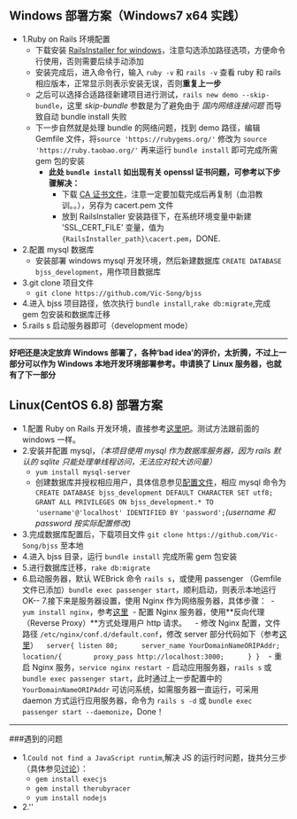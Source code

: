 ## Windows 部署方案（Windows7 x64 实践）
- 1.Ruby on Rails 环境配置
  - 下载安装 [RailsInstaller for windows](http://railsinstaller.org/en)，注意勾选添加路径选项，方便命令行使用，否则需要后续手动添加
  - 安装完成后，进入命令行，输入 `ruby -v` 和 `rails -v` 查看 ruby 和 rails 相应版本，正常显示则表示安装无误，否则**重复上一步**
  - 之后可以选择合适路径新建项目进行测试，`rails new demo --skip-bundle`，这里 *skip-bundle* 参数是为了避免由于 *国内网络连接问题* 而导致自动 bundle install 失败
  - 下一步自然就是处理 bundle 的网络问题，找到 demo 路径，编辑 Gemfile 文件，将`source 'https://rubygems.org/'` 修改为 `source 'https://ruby.taobao.org/'`
  再来运行 `bundle install` 即可完成所需 gem 包的安装
    - **此处 `bundle install` 如出现有关 openssl 证书问题，可参考以下步骤解决：**
      - 下载 [CA 证书文件](curl.haxx.se/ca/cacert.pem)，注意一定要加载完成后再复制（血泪教训。。），另存为 cacert.pem 文件
      - 放到 RailsInstaller 安装路径下，在系统环境变量中新建 'SSL_CERT_FILE' 变量，值为 `{RailsInstaller_path}\cacert.pem`，DONE.
- 2.配置 mysql 数据库
  - 安装部署 windows mysql 开发环境，然后新建数据库 `CREATE DATABASE bjss_development`，用作项目数据库
- 3.git clone 项目文件
  - `git clone https://github.com/Vic-Song/bjss`
- 4.进入 bjss 项目路径，依次执行 `bundle install`,`rake db:migrate`,完成 gem 包安装和数据库迁移
- 5.rails s 启动服务器即可（development mode）
***
**好吧还是决定放弃 Windows 部署了，各种‘bad idea’的评价，太折腾，不过上一部分可以作为 Windows 本地开发环境部署参考。申请换了 Linux 服务器，也就有了下一部分**

## Linux(CentOS 6.8) 部署方案
- 1.配置 Ruby on Rails 开发环境，直接参考[这里吧](https://www.digitalocean.com/community/tutorials/how-to-install-ruby-on-rails-on-centos-6-with-rvm)。测试方法跟前面的 windows 一样。
- 2.安装并配置 mysql，*（本项目使用 mysql 作为数据库服务器，因为 rails 默认的 sqlite 只能处理单线程访问，无法应对较大访问量）*
  - `yum install mysql-server `
  - 创建数据库并授权相应用户，具体信息参见[配置文件](https://github.com/Vic-Song/bjss/blob/master/config/database.yml)，相应 mysql 命令为 `CREATE DATABASE bjss_development DEFAULT CHARACTER SET utf8;`   `GRANT ALL PRIVILEGES ON bjss_development.* TO 'username'@'localhost' IDENTIFIED BY 'password';`*(username 和 password 按实际配置修改)*
- 3.完成数据库配置后，下载项目文件 `git clone https://github.com/Vic-Song/bjss` 至本地
- 4.进入 bjss 目录，运行 `bundle install` 完成所需 gem 包安装
- 5.进行数据库迁移，`rake db:migrate`
- 6.启动服务器，默认 WEBrick 命令 `rails s`，或使用 passenger （Gemfile 文件已添加）`bundle exec passenger start`，顺利启动，则表示本地运行OK-- 7.接下来是服务器设置，使用 Nginx 作为网络服务器，具体步骤：
  - `yum install nginx`，参考[这里](https://www.digitalocean.com/community/tutorials/how-to-install-nginx-on-centos-6-with-yum)
  - 配置 Nginx 服务器，使用**反向代理（Reverse Proxy）**方式处理用户 http 请求。
    - 修改 Nginx 配置，文件路径 `/etc/nginx/conf.d/default.conf`，修改 server 部分代码如下（参考[这里](https://www.linuxhelp.com/how-to-configure-nginx-as-a-reverse-proxy-in-centos/)）
    `server{
      listen 80;
      server_name YourDomainNameORIPAddr;
      location/{
        proxy_pass http://localhost:3000;
      }
    }`
    - 重启 Nginx 服务，`service nginx restart`
  - 启动应用服务器，`rails s` 或 `bundle exec passenger start`，此时通过上一步配置中的 `YourDomainNameORIPAddr` 可访问系统，如需服务器一直运行，可采用 daemon 方式运行应用服务器，命令为 `rails s -d` 或 `bundle exec passenger start --daemonize`，Done！
***
###遇到的问题
- 1.`Could not find a JavaScript runtim`,解决 JS 的运行时问题，拢共分三步（具体参见[讨论](https://ruby-china.org/topics/1605)）：
  - `gem install execjs`
  - `gem install therubyracer`
  - `yum install nodejs`
- 2.''
